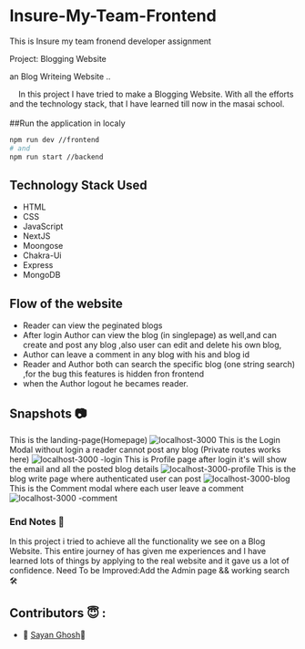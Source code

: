# Insure-My-Team-Frontend
This is Insure my team  fronend developer assignment


Project: Blogging Website

 an Blog Writeing Website  ..

&nbsp;&nbsp;&nbsp;&#160;In this project I have tried to make a Blogging Website. With all the efforts and the technology stack, that I have learned till now in the masai school.<br><br>
##Run the application in localy
```bash
npm run dev //frontend
# and
npm run start //backend
```

## Technology Stack Used

- HTML
- CSS
- JavaScript
- NextJS
- Moongose
- Chakra-Ui
- Express
- MongoDB

## Flow of the website
- Reader can view the peginated blogs
- After login Author can view the blog (in singlepage) as well,and can create and post any blog ,also user can edit and delete his own blog,
- Author can leave a comment in any blog with his and blog id
- Reader and Author both can search the specific blog (one string search) ,for the bug this features is hidden fron frontend
- when the Author logout he becames reader.


## Snapshots 📷

This is the landing-page(Homepage)
![localhost-3000](https://user-images.githubusercontent.com/107979907/230353306-d3919af1-6cb7-4ac8-b21d-f4885f78d11b.png)
This is the Login Modal without login a reader cannot post any blog (Private routes works here)
![localhost-3000 -login](https://user-images.githubusercontent.com/107979907/230353793-0fbb2f97-1a33-4a1e-afab-81ec7537bf3e.png)
This is Profile page after login it's will show the email and all the posted blog details
![localhost-3000-profile](https://user-images.githubusercontent.com/107979907/230353950-3ccd0833-a773-411f-927e-8190a8aa1874.png)
This is the blog write page where authenticated user can post
![localhost-3000-blog](https://user-images.githubusercontent.com/107979907/230354275-5bd761af-7336-4f29-9b97-9c143025798f.png)
This is the Comment modal where each user leave a comment
![localhost-3000 -comment](https://user-images.githubusercontent.com/107979907/230355134-1e9c365a-7395-4454-9475-6a5247e7b7d0.png)


### End Notes 📑

In this project i tried to achieve all the functionality we see on a Blog Website. This entire journey of has given me experiences and I have learned lots of things by applying to the real website and it gave us a lot of confidence.
Need To be Improved:Add the Admin page && working search🛠

##  Contributors 😇 :

- 👤 [Sayan Ghosh](https://github.com/Sayan97Ghosh)🧿


